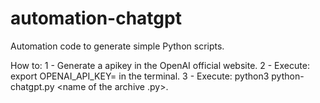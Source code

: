 # automation-chatgpt

Automation code to generate simple Python scripts.

How to:
1 - Generate a apikey in the OpenAI official website.
2 - Execute: export OPENAI_API_KEY= <your apikey> in the terminal.
3 - Execute: python3 python-chatgpt.py <what the script will do> <name of the archive .py>.
